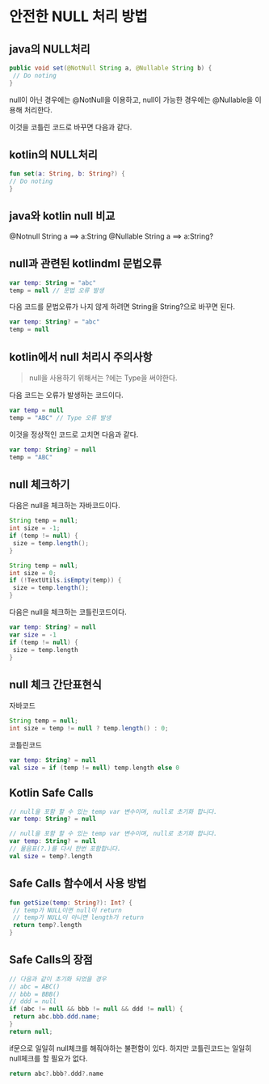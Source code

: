 # 안전한 NULL 처리 방법
## java의 NULL처리
```java
public void set(@NotNull String a, @Nullable String b) {
 // Do noting
}
```
null이 아닌 경우에는 @NotNull을 이용하고, null이 가능한 경우에는 @Nullable을 이용해 처리한다.

이것을 코틀린 코드로 바꾸면 다음과 같다.

## kotlin의 NULL처리
```kotlin
fun set(a: String, b: String?) {
// Do noting
}
```

## java와 kotlin null 비교

  @Notnull String a ==> a:String
  @Nullable String a ==> a:String?


## null과 관련된 kotlindml 문법오류
```kotlin
var temp: String = "abc"
temp = null // 문법 오류 발생
```
다음 코드를 문법오류가 나지 않게 하려면 String을 String?으로 바꾸면 된다.

```kotlin
var temp: String? = "abc"
temp = null
```

## kotlin에서 null 처리시 주의사항
> null을 사용하기 위해서는 ?에는 Type을 써야한다.

다음 코드는 오류가 발생하는 코드이다.
```kotlin
var temp = null
temp = "ABC" // Type 오류 발생
``` 

이것을 정상적인 코드로 고치면 다음과 같다.
```kotlin
var temp: String? = null
temp = "ABC"
```

## null 체크하기

다음은 null을 체크하는 자바코드이다.
```java
String temp = null;
int size = -1;
if (temp != null) {
 size = temp.length();
}
```

``` java
String temp = null;
int size = 0;
if (!TextUtils.isEmpty(temp)) {
 size = temp.length();
}
```


다음은 null을 체크하는 코틀린코드이다.
```kotlin
var temp: String? = null
var size = -1
if (temp != null) {
 size = temp.length
}
```
## null 체크 간단표현식

자바코드
```java
String temp = null;
int size = temp != null ? temp.length() : 0;
```

코틀린코드
```kotlin
var temp: String? = null
val size = if (temp != null) temp.length else 0
```

## Kotlin Safe Calls
```kotlin
// null을 포함 할 수 있는 temp var 변수이며, null로 초기화 합니다.
var temp: String? = null
```

```kotlin
// null을 포함 할 수 있는 temp var 변수이며, null로 초기화 합니다.
var temp: String? = null
// 물음표(?.)를 다시 한번 포함합니다.
val size = temp?.length
```

## Safe Calls 함수에서 사용 방법
```kotlin
fun getSize(temp: String?): Int? {
 // temp가 NULL이면 null이 return
 // temp가 NULL이 아니면 length가 return
 return temp?.length
}
```

## Safe Calls의 장점
```java
// 다음과 같이 초기화 되었을 경우
// abc = ABC()
// bbb = BBB()
// ddd = null
if (abc != null && bbb != null && ddd != null) {
 return abc.bbb.ddd.name;
}
return null;
```

if문으로 일일히 null체크를 해줘야하는 불편함이 있다.
하지만 코틀린코드는 일일히 null체크를 할 필요가 없다.

```kotlin
return abc?.bbb?.ddd?.name
```

